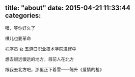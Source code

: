 title: "about"
date: 2015-04-21 11:33:44
categories:
---

嘿，等你好久了

棋儿也要革命

程序员 女  五道口职业技术学院进修中

想去很远很远的地方，目前人在北方

跟我去北方吧，那里正下着雪——陈升《爱情的枪》

